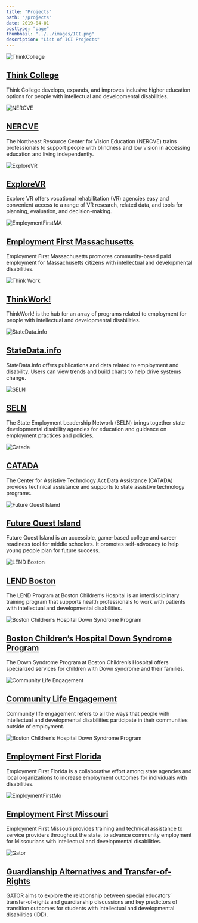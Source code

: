 ```yaml
---
title: "Projects"
path: "/projects"
date: 2019-04-01
posttype: "page"
thumbnail: "../../images/ICI.png"
description: "List of ICI Projects"
---
```


 
<div class="row">
<div class="col-md-6 mb-4 d-flex align-self-stretch">
<div class="card shadow-sm p-3">
<div class="row">
	<div class="col-md-3">
<div class="card-image">
<img src="../../images/thinkcollege.png" alt = "ThinkCollege" />
</div>
</div>
<div class="col-md-9">
<div class="card-body">
<h2 class="card-title"><a href="/projects/thinkcollege">
Think College</a>
</h2>
<p>Think College develops, expands, and improves inclusive higher education options for people with intellectual and developmental disabilities.</p>
</div>
</div>
</div>
</div>
</div>
<div class="col-md-6 mb-4 d-flex align-self-stretch">
<div class="card shadow-sm p-3">
<div class="row">
	<div class="col-md-3">
<div class="card-image">
<img src="../../images/nercve.png" alt = "NERCVE" />
</div>
</div>
<div class="col-md-9">
<div class="card-body">
<h2 class="card-title"><a href="/projects/nercve">
NERCVE</a>
</h2>
<p>The Northeast Resource Center for Vision Education (NERCVE) trains professionals to support people with blindness and low vision in accessing education and living independently.</p>
</div>
</div>
</div>
</div>
</div>
<div class="col-md-6 mb-4 d-flex align-self-stretch">
<div class="card shadow-sm p-3">
<div class="row">
<div class="col-md-3">
<div class="card-image">
<img src="../../images/EVR-sq-300.png" alt = "ExploreVR" />
</div>
</div>
<div class="col-md-9">
<div class="card-body">
<h2 class="card-title"><a  href="/projects/explorevr">
ExploreVR</a>
</h2>
<p>Explore VR offers vocational rehabilitation (VR) agencies easy and convenient access to a range of VR research, related data, and tools for planning, evaluation, and decision-making.</p>
</div>
</div>
</div>
</div>
</div>
<div class="col-md-6 mb-4 d-flex align-self-stretch">
<div class="card shadow-sm p-3">
<div class="row">
	<div class="col-md-3">
<div class="card-image">
<img src="../../images/employmentfirstma.png" alt = "EmploymentFirstMA" />
</div>
</div>
<div class="col-md-9">
<div class="card-body">
<h2 class="card-title"><a  href="/projects/employmentfirstma">
Employment First Massachusetts</a></h2>
<p>Employment First Massachusetts promotes community-based paid employment for Massachusetts citizens with intellectual and developmental disabilities. </p>
</div>
</div>
</div>
</div>
</div>
<div class="col-md-6 mb-4 d-flex align-self-stretch">
<div class="card shadow-sm p-3">
<div class="row">
	<div class="col-md-3">
<div class="card-image">
<img src ="../../images/thinkwork.png" class ="db" alt = "Think Work" />
</div>
</div>
<div class="col-md-9">
<div class="card-body">
<h2 class="card-title"><a  href="/projects/thinkwork">
ThinkWork!</a>
</h2>
<p>ThinkWork! is the hub for an array of programs related to employment for people with intellectual and developmental disabilities.</p>
</div>
</div>
</div>
</div>
</div>
<div class="col-md-6 mb-4 d-flex align-self-stretch">
<div class="card shadow-sm p-3">
<div class="row">
<div class="col-md-3">
<div class="card-image">
<img src="../../images/statedata.png" alt = "StateData.info" />
</div>
</div>
<div class="col-md-9">
<div class="card-body">
<h2 class="card-title"><a  href="/projects/statedata">
StateData.info</a>
</h2>
<p>StateData.info offers publications and data related to employment and disability. Users can view trends and build charts to help drive systems change.</p>
</div>
</div>
</div>
</div>
</div> 
<div class="col-md-6 mb-4 d-flex align-self-stretch">
<div class="card shadow-sm p-3">
<div class="row">
	<div class="col-md-3">
<div class="card-image">
<img src="../../images/seln.png" alt = "SELN"/>
</div>
</div>
<div class="col-md-9">
<div class="card-body">
<h2 class="card-title"><a  href="/projects/seln">
SELN</a>
</h2>
<p>The State Employment Leadership Network (SELN) brings together state developmental disability agencies for education and guidance on employment practices and policies.</p>
</div>
</div>
</div>
</div>
</div>
<div class="col-md-6 mb-4 d-flex align-self-stretch">
<div class="card shadow-sm p-3">
<div class="row">
	<div class="col-md-3">
<div class="card-image">
<img src="../../images/catada.png" alt = "Catada" />
</div>
</div>
<div class="col-md-9">
<div class="card-body">
<h2 class="card-title"><a href="/projects/catada">CATADA</a>
</h2>
<p>The Center for Assistive Technology Act Data Assistance (CATADA) provides technical assistance and supports to state assistive technology programs.</p>
</div>
</div>
</div>
</div>
</div>
<div class="col-md-6 mb-4 d-flex align-self-stretch">
<div class="card shadow-sm p-3">
<div class="row">
	<div class="col-md-3">
<div class="card-image">
<img src="../../images/fqi.png" alt = "Future Quest Island" />
</div>
</div>
<div class="col-md-9">
<div class="card-body">
<h2 class="card-title"><a  href="/projects/fqi">
Future Quest Island</a>
</h2>
<p>Future Quest Island is an accessible, game-based college and career readiness tool for middle schoolers. It promotes self-advocacy to help young people plan for future success.  </p>
</div>
</div>
</div>
</div>
</div>
<div class="col-md-6 mb-4 d-flex align-self-stretch">
<div class="card shadow-sm p-3">
<div class="row">
	<div class="col-md-3">
<div class="card-image">
<img src="../../images/bch-lend-logo.png" alt = "LEND Boston" />
</div>
</div>
<div class="col-md-9">
<div class="card-body">
<h2 class="card-title"> <a  href="/projects/lend">
LEND Boston</a>
</h2>
<p> The LEND Program at Boston Children’s Hospital is an interdisciplinary training program that supports health professionals to work with patients with intellectual and developmental disabilities. </p>
</div>
</div>
</div>
</div>
</div>
<div class="col-md-6 mb-4 d-flex align-self-stretch">
<div class="card shadow-sm p-3">
<div class="row">
	<div class="col-md-3">
<div class="card-image">
<img src="../../images/bch-ds-logo.png" alt = "Boston Children’s Hospital Down Syndrome Program" />
</div>
</div>
	<div class="col-md-9">
<div class="card-body">
<h2 class="card-title"><a  href="/projects/bchdsp">
Boston Children’s Hospital Down Syndrome Program</a>
</h2>
<p>The Down Syndrome Program at Boston Children’s Hospital offers specialized services for children with Down syndrome and their families. </p>
</div>
</div>
</div>
</div>
</div>
<div class="col-md-6 mb-4 d-flex align-self-stretch">
<div class="card shadow-sm p-3">
<div class="row">
	<div class="col-md-3">
<div class="card-image">
<img src="../../images/CLE-square-logo.png" alt = "Community Life Engagement"/>
</div>
</div>
	<div class="col-md-9">
<div class="card-body">
<h2 class="card-title">
<a href="/projects/cle">
Community Life Engagement</a>
</h2>
<p>Community life engagement refers to all the ways that people with intellectual and developmental disabilities participate in their communities outside of employment.</p>
</div>
</div>
</div>
</div>
</div>
<div class="col-md-6 mb-4 d-flex align-self-stretch">
<div class="card shadow-sm p-3">
<div class="row">
	<div class="col-md-3">
<div class="card-image">
<img src="../../images/empfirstFL-sq-300.png" alt = "Boston Children’s Hospital Down Syndrome Program" />
</div>
</div>
<div class="col-md-9">
<div class="card-body">
<h2 class="card-title">
<a  href="/projects/emp1stfl">Employment First Florida</a>
</h2>
<p>Employment First Florida is a collaborative effort among state agencies and local organizations to increase employment outcomes for individuals with disabilities. </p>
</div>
</div>
</div>
</div>
</div>
<div class="col-md-6 mb-4 d-flex align-self-stretch">
<div class="card shadow-sm p-3">
<div class="row">
	<div class="col-md-3">
<div class="card-image">
<img src="../../images/empfirstMO-sq-300.png" alt = "EmploymentFirstMo" />
</div>
</div>
	<div class="col-md-9">
<div class="card-body">
<h2 class="card-title"><a href="/projects/emp1stmo">
Employment First Missouri</a>
</h2>
<p>Employment First Missouri provides training and technical assistance to service providers throughout the state, to advance community employment for Missourians with intellectual and developmental disabilities.</p>
</div>
</div>
</div>
</div>
</div>
<div class="col-md-6 mb-4 d-flex align-self-stretch">
<div class="card shadow-sm p-3">
<div class="row">
	<div class="col-md-3">
<div class="card-image">
<img src="../../images/gator_thumbnail.png" alt = "Gator" />
</div>
</div>
<div class="col-md-9">
<div class="card-body">
<h2 class="card-title"><a href="/projects/gator">
Guardianship Alternatives and Transfer-of-Rights</a>
</h2>
<p>GATOR aims to explore the relationship between special educators’ transfer-of-rights and guardianship discussions and key predictors of transition outcomes for students with intellectual and developmental disabilities (IDD). </p>
</div>
</div>
</div>
</div>
</div>
</div>

